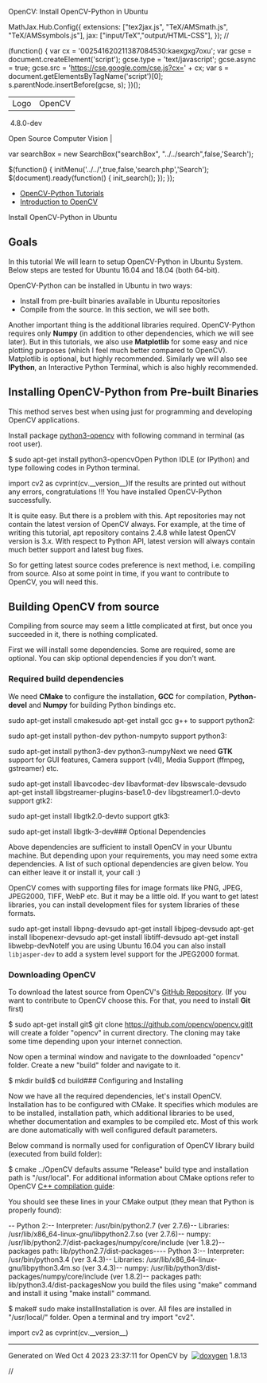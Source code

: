 

OpenCV: Install OpenCV-Python in Ubuntu

 MathJax.Hub.Config({
 extensions: ["tex2jax.js", "TeX/AMSmath.js", "TeX/AMSsymbols.js"],
 jax: ["input/TeX","output/HTML-CSS"],
});
//<![CDATA[
MathJax.Hub.Config(
{
 TeX: {
 Macros: {
 matTT: [ "\\[ \\left|\\begin{array}{ccc} #1 & #2 & #3\\\\ #4 & #5 & #6\\\\ #7 & #8 & #9 \\end{array}\\right| \\]", 9],
 fork: ["\\left\\{ \\begin{array}{l l} #1 & \\mbox{#2}\\\\ #3 & \\mbox{#4}\\\\ \\end{array} \\right.", 4],
 forkthree: ["\\left\\{ \\begin{array}{l l} #1 & \\mbox{#2}\\\\ #3 & \\mbox{#4}\\\\ #5 & \\mbox{#6}\\\\ \\end{array} \\right.", 6],
 forkfour: ["\\left\\{ \\begin{array}{l l} #1 & \\mbox{#2}\\\\ #3 & \\mbox{#4}\\\\ #5 & \\mbox{#6}\\\\ #7 & \\mbox{#8}\\\\ \\end{array} \\right.", 8],
 vecthree: ["\\begin{bmatrix} #1\\\\ #2\\\\ #3 \\end{bmatrix}", 3],
 vecthreethree: ["\\begin{bmatrix} #1 & #2 & #3\\\\ #4 & #5 & #6\\\\ #7 & #8 & #9 \\end{bmatrix}", 9],
 cameramatrix: ["#1 = \\begin{bmatrix} f\_x & 0 & c\_x\\\\ 0 & f\_y & c\_y\\\\ 0 & 0 & 1 \\end{bmatrix}", 1],
 distcoeffs: ["(k\_1, k\_2, p\_1, p\_2[, k\_3[, k\_4, k\_5, k\_6 [, s\_1, s\_2, s\_3, s\_4[, \\tau\_x, \\tau\_y]]]]) \\text{ of 4, 5, 8, 12 or 14 elements}"],
 distcoeffsfisheye: ["(k\_1, k\_2, k\_3, k\_4)"],
 hdotsfor: ["\\dots", 1],
 mathbbm: ["\\mathbb{#1}", 1],
 bordermatrix: ["\\matrix{#1}", 1]
 }
 }
}
);
//]]>

 (function() {
 var cx = '002541620211387084530:kaexgxg7oxu';
 var gcse = document.createElement('script');
 gcse.type = 'text/javascript';
 gcse.async = true;
 gcse.src = 'https://cse.google.com/cse.js?cx=' + cx;
 var s = document.getElementsByTagName('script')[0];
 s.parentNode.insertBefore(gcse, s);
 })();

|  |  |
| --- | --- |
| Logo | OpenCV
 4.8.0-dev

Open Source Computer Vision |

var searchBox = new SearchBox("searchBox", "../../search",false,'Search');

$(function() {
 initMenu('../../',true,false,'search.php','Search');
 $(document).ready(function() { init\_search(); });
});

* [OpenCV-Python Tutorials](../../d6/d00/tutorial_py_root.html "../../d6/d00/tutorial_py_root.html")
* [Introduction to OpenCV](../../da/df6/tutorial_py_table_of_contents_setup.html "../../da/df6/tutorial_py_table_of_contents_setup.html")

Install OpenCV-Python in Ubuntu  

## Goals

In this tutorial We will learn to setup OpenCV-Python in Ubuntu System. Below steps are tested for Ubuntu 16.04 and 18.04 (both 64-bit).

OpenCV-Python can be installed in Ubuntu in two ways:

* Install from pre-built binaries available in Ubuntu repositories
* Compile from the source. In this section, we will see both.

Another important thing is the additional libraries required. OpenCV-Python requires only **Numpy** (in addition to other dependencies, which we will see later). But in this tutorials, we also use **Matplotlib** for some easy and nice plotting purposes (which I feel much better compared to OpenCV). Matplotlib is optional, but highly recommended. Similarly we will also see **IPython**, an Interactive Python Terminal, which is also highly recommended.

## Installing OpenCV-Python from Pre-built Binaries

This method serves best when using just for programming and developing OpenCV applications.

Install package [python3-opencv](https://packages.ubuntu.com/focal/python3-opencv "https://packages.ubuntu.com/focal/python3-opencv") with following command in terminal (as root user).

$ sudo apt-get install python3-opencvOpen Python IDLE (or IPython) and type following codes in Python terminal.

import cv2 as cvprint(cv.\_\_version\_\_)If the results are printed out without any errors, congratulations !!! You have installed OpenCV-Python successfully.

It is quite easy. But there is a problem with this. Apt repositories may not contain the latest version of OpenCV always. For example, at the time of writing this tutorial, apt repository contains 2.4.8 while latest OpenCV version is 3.x. With respect to Python API, latest version will always contain much better support and latest bug fixes.

So for getting latest source codes preference is next method, i.e. compiling from source. Also at some point in time, if you want to contribute to OpenCV, you will need this.

## Building OpenCV from source

Compiling from source may seem a little complicated at first, but once you succeeded in it, there is nothing complicated.

First we will install some dependencies. Some are required, some are optional. You can skip optional dependencies if you don't want.

### Required build dependencies

We need **CMake** to configure the installation, **GCC** for compilation, **Python-devel** and **Numpy** for building Python bindings etc.

sudo apt-get install cmakesudo apt-get install gcc g++ to support python2:

sudo apt-get install python-dev python-numpyto support python3:

sudo apt-get install python3-dev python3-numpyNext we need **GTK** support for GUI features, Camera support (v4l), Media Support (ffmpeg, gstreamer) etc.

sudo apt-get install libavcodec-dev libavformat-dev libswscale-devsudo apt-get install libgstreamer-plugins-base1.0-dev libgstreamer1.0-devto support gtk2: 

sudo apt-get install libgtk2.0-devto support gtk3: 

sudo apt-get install libgtk-3-dev### Optional Dependencies

Above dependencies are sufficient to install OpenCV in your Ubuntu machine. But depending upon your requirements, you may need some extra dependencies. A list of such optional dependencies are given below. You can either leave it or install it, your call :)

OpenCV comes with supporting files for image formats like PNG, JPEG, JPEG2000, TIFF, WebP etc. But it may be a little old. If you want to get latest libraries, you can install development files for system libraries of these formats.

sudo apt-get install libpng-devsudo apt-get install libjpeg-devsudo apt-get install libopenexr-devsudo apt-get install libtiff-devsudo apt-get install libwebp-devNoteIf you are using Ubuntu 16.04 you can also install `libjasper-dev` to add a system level support for the JPEG2000 format.
### Downloading OpenCV

To download the latest source from OpenCV's [GitHub Repository](https://github.com/opencv/opencv "https://github.com/opencv/opencv"). (If you want to contribute to OpenCV choose this. For that, you need to install **Git** first)

$ sudo apt-get install git$ git clone https://github.com/opencv/opencv.gitIt will create a folder "opencv" in current directory. The cloning may take some time depending upon your internet connection.

Now open a terminal window and navigate to the downloaded "opencv" folder. Create a new "build" folder and navigate to it.

$ mkdir build$ cd build### Configuring and Installing

Now we have all the required dependencies, let's install OpenCV. Installation has to be configured with CMake. It specifies which modules are to be installed, installation path, which additional libraries to be used, whether documentation and examples to be compiled etc. Most of this work are done automatically with well configured default parameters.

Below command is normally used for configuration of OpenCV library build (executed from build folder):

$ cmake ../OpenCV defaults assume "Release" build type and installation path is "/usr/local". For additional information about CMake options refer to OpenCV [C++ compilation guide](../../d7/d9f/tutorial_linux_install.html "../../d7/d9f/tutorial_linux_install.html"):

You should see these lines in your CMake output (they mean that Python is properly found):

-- Python 2:-- Interpreter: /usr/bin/python2.7 (ver 2.7.6)-- Libraries: /usr/lib/x86\_64-linux-gnu/libpython2.7.so (ver 2.7.6)-- numpy: /usr/lib/python2.7/dist-packages/numpy/core/include (ver 1.8.2)-- packages path: lib/python2.7/dist-packages---- Python 3:-- Interpreter: /usr/bin/python3.4 (ver 3.4.3)-- Libraries: /usr/lib/x86\_64-linux-gnu/libpython3.4m.so (ver 3.4.3)-- numpy: /usr/lib/python3/dist-packages/numpy/core/include (ver 1.8.2)-- packages path: lib/python3.4/dist-packagesNow you build the files using "make" command and install it using "make install" command.

$ make# sudo make installInstallation is over. All files are installed in "/usr/local/" folder. Open a terminal and try import "cv2".

import cv2 as cvprint(cv.\_\_version\_\_) 

---

Generated on Wed Oct 4 2023 23:37:11 for OpenCV by  [![doxygen](../../doxygen.png)](http://www.doxygen.org/index.html "http://www.doxygen.org/index.html") 1.8.13

//<![CDATA[
addTutorialsButtons();
//]]>

